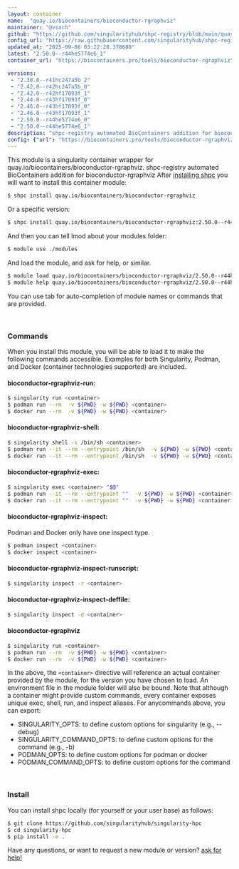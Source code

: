 ```yaml
---
layout: container
name:  "quay.io/biocontainers/bioconductor-rgraphviz"
maintainer: "@vsoch"
github: "https://github.com/singularityhub/shpc-registry/blob/main/quay.io/biocontainers/bioconductor-rgraphviz/container.yaml"
config_url: "https://raw.githubusercontent.com/singularityhub/shpc-registry/main/quay.io/biocontainers/bioconductor-rgraphviz/container.yaml"
updated_at: "2025-09-08 03:22:28.378680"
latest: "2.50.0--r44he5774e6_1"
container_url: "https://biocontainers.pro/tools/bioconductor-rgraphviz"

versions:
 - "2.38.0--r41hc247a5b_2"
 - "2.42.0--r42hc247a5b_0"
 - "2.42.0--r42hf17093f_1"
 - "2.44.0--r43hf17093f_0"
 - "2.46.0--r43hf17093f_0"
 - "2.46.0--r43hf17093f_1"
 - "2.50.0--r44he5774e6_0"
 - "2.50.0--r44he5774e6_1"
description: "shpc-registry automated BioContainers addition for bioconductor-rgraphviz"
config: {"url": "https://biocontainers.pro/tools/bioconductor-rgraphviz", "maintainer": "@vsoch", "description": "shpc-registry automated BioContainers addition for bioconductor-rgraphviz", "latest": {"2.50.0--r44he5774e6_1": "sha256:6eb9a873633b8e124f6daa0709159ddb508df48bc7f8d856071beeabe4722893"}, "tags": {"2.38.0--r41hc247a5b_2": "sha256:2d2512cf75e01304b658f482c1c3841026a1bf9c9bc963e691e3feac7cb3b3ac", "2.42.0--r42hc247a5b_0": "sha256:792360962162c82790ee0c174648b3ae703b74bdbd54228413f5d9fdd53c725d", "2.42.0--r42hf17093f_1": "sha256:497ba00f705e93f8b8b507858099f9c14925a9811e89c6c0418c2e38562cab2e", "2.44.0--r43hf17093f_0": "sha256:af49a7cfc7a86130c7809ccd441c986390e5e9bf3a712b195b5bcf45fd9ee0c2", "2.46.0--r43hf17093f_0": "sha256:f251c0350127dcacd3f1a85868fb3828f6ab83c457e8008ca71df55a229113d8", "2.46.0--r43hf17093f_1": "sha256:8ee7e3e7ff3112405d169d6955ce926b2e01ada28408907e1ea2e05d7ff28142", "2.50.0--r44he5774e6_0": "sha256:080af9b6225479a50c01f1f68008a3a370a70780ecc2feff4a72738a50d4d633", "2.50.0--r44he5774e6_1": "sha256:6eb9a873633b8e124f6daa0709159ddb508df48bc7f8d856071beeabe4722893"}, "docker": "quay.io/biocontainers/bioconductor-rgraphviz"}
---
```


This module is a singularity container wrapper for quay.io/biocontainers/bioconductor-rgraphviz.
shpc-registry automated BioContainers addition for bioconductor-rgraphviz
After [installing shpc](#install) you will want to install this container module:


```bash
$ shpc install quay.io/biocontainers/bioconductor-rgraphviz
```

Or a specific version:

```bash
$ shpc install quay.io/biocontainers/bioconductor-rgraphviz:2.50.0--r44he5774e6_1
```

And then you can tell lmod about your modules folder:

```bash
$ module use ./modules
```

And load the module, and ask for help, or similar.

```bash
$ module load quay.io/biocontainers/bioconductor-rgraphviz/2.50.0--r44he5774e6_1
$ module help quay.io/biocontainers/bioconductor-rgraphviz/2.50.0--r44he5774e6_1
```

You can use tab for auto-completion of module names or commands that are provided.

<br>

### Commands

When you install this module, you will be able to load it to make the following commands accessible.
Examples for both Singularity, Podman, and Docker (container technologies supported) are included.

#### bioconductor-rgraphviz-run:

```bash
$ singularity run <container>
$ podman run --rm  -v ${PWD} -w ${PWD} <container>
$ docker run --rm  -v ${PWD} -w ${PWD} <container>
```

#### bioconductor-rgraphviz-shell:

```bash
$ singularity shell -s /bin/sh <container>
$ podman run --it --rm --entrypoint /bin/sh  -v ${PWD} -w ${PWD} <container>
$ docker run --it --rm --entrypoint /bin/sh  -v ${PWD} -w ${PWD} <container>
```

#### bioconductor-rgraphviz-exec:

```bash
$ singularity exec <container> "$@"
$ podman run --it --rm --entrypoint ""  -v ${PWD} -w ${PWD} <container> "$@"
$ docker run --it --rm --entrypoint ""  -v ${PWD} -w ${PWD} <container> "$@"
```

#### bioconductor-rgraphviz-inspect:

Podman and Docker only have one inspect type.

```bash
$ podman inspect <container>
$ docker inspect <container>
```

#### bioconductor-rgraphviz-inspect-runscript:

```bash
$ singularity inspect -r <container>
```

#### bioconductor-rgraphviz-inspect-deffile:

```bash
$ singularity inspect -d <container>
```



#### bioconductor-rgraphviz

```bash
$ singularity run <container>
$ podman run --rm  -v ${PWD} -w ${PWD} <container>
$ docker run --rm  -v ${PWD} -w ${PWD} <container>
```


In the above, the `<container>` directive will reference an actual container provided
by the module, for the version you have chosen to load. An environment file in the
module folder will also be bound. Note that although a container
might provide custom commands, every container exposes unique exec, shell, run, and
inspect aliases. For anycommands above, you can export:

 - SINGULARITY_OPTS: to define custom options for singularity (e.g., --debug)
 - SINGULARITY_COMMAND_OPTS: to define custom options for the command (e.g., -b)
 - PODMAN_OPTS: to define custom options for podman or docker
 - PODMAN_COMMAND_OPTS: to define custom options for the command

<br>

### Install

You can install shpc locally (for yourself or your user base) as follows:

```bash
$ git clone https://github.com/singularityhub/singularity-hpc
$ cd singularity-hpc
$ pip install -e .
```

Have any questions, or want to request a new module or version? [ask for help!](https://github.com/singularityhub/singularity-hpc/issues)